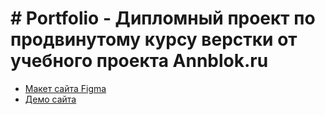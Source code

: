 # # Portfolio - Дипломный проект по продвинутому курсу верстки от учебного проекта Annblok.ru
* [Макет сайта Figma](https://www.figma.com/file/LeL7maH6jZsnGaZw66Rbqy/portfolio-(%D0%BC%D0%BE%D1%8F-%D0%BA%D0%BE%D0%BF%D0%B8%D1%8F)?type=design&node-id=2%3A0&t=MdxGf2iKMgE4Pdnf-1)
* [Демо сайта]()
